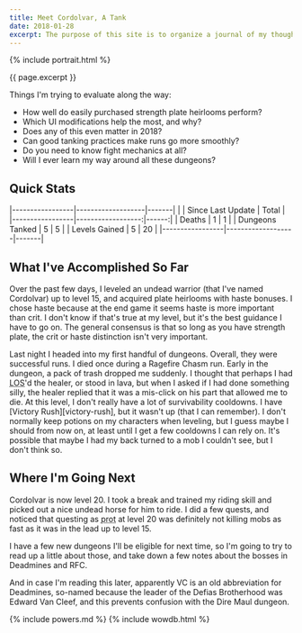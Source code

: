 ```yaml
---
title: Meet Cordolvar, A Tank
date: 2018-01-28
excerpt: The purpose of this site is to organize a journal of my thoughts and experiences leveling a tank in World of Warcraft in 2018. I will be primarily running random dungeons with a bit of questing here and there.
---
```

{% include portrait.html %}

{{ page.excerpt }}

Things I'm trying to evaluate along the way:
* How well do easily purchased strength plate heirlooms perform?
* Which UI modifications help the most, and why?
* Does any of this even matter in 2018?
* Can good tanking practices make runs go more smoothly?
* Do you need to know fight mechanics at all?
* Will I ever learn my way around all these dungeons?

## Quick Stats

|-----------------|-------------------|-------|
|                 | Since Last Update | Total |
|-----------------|------------------:|------:|
| Deaths          | 1                 | 1     |
| Dungeons Tanked | 5                 | 5     |
| Levels Gained   | 5                 | 20    |
|-----------------|-------------------|-------|

## What I've Accomplished So Far

Over the past few days, I leveled an undead warrior (that I've named Cordolvar) up to level 15, and acquired plate heirlooms with haste bonuses. I chose haste because at the end game it seems haste is more important than crit. I don't know if that's true at my level, but it's the best guidance I have to go on. The general consensus is that so long as you have strength plate, the crit or haste distinction isn't very important.

Last night I headed into my first handful of dungeons. Overall, they were successful runs. I died once during a Ragefire Chasm run. Early in the dungeon, a pack of trash dropped me suddenly. I thought that perhaps I had <abbr title="Line of Sight">LOS</abbr>'d the healer, or stood in lava, but when I asked if I had done something silly, the healer replied that it was a mis-click on his part that allowed me to die. At this level, I don't really have a lot of survivability cooldowns. I have [Victory Rush][victory-rush], but it wasn't up (that I can remember). I don't normally keep potions on my characters when leveling, but I guess maybe I should from now on, at least until I get a few cooldowns I can rely on. It's possible that maybe I had my back turned to a mob I couldn't see, but I don't think so.

## Where I'm Going Next

Cordolvar is now level 20. I took a break and trained my riding skill and picked out a nice undead horse for him to ride. I did a few quests, and noticed that questing as <abbr title="protection">prot</abbr> at level 20 was definitely not killing mobs as fast as it was in the lead up to level 15.

I have a few new dungeons I'll be eligible for next time, so I'm going to try to read up a little about those, and take down a few notes about the bosses in Deadmines and RFC.

And in case I'm reading this later, apparently VC is an old abbreviation for Deadmines, so-named because the leader of the Defias Brotherhood was Edward Van Cleef, and this prevents confusion with the Dire Maul dungeon.

{% include powers.md %}
{% include wowdb.html %}
